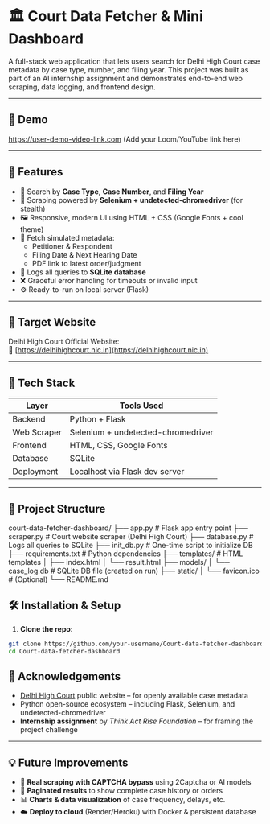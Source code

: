 # 🏛️ Court Data Fetcher & Mini Dashboard

A full-stack web application that lets users search for Delhi High Court case metadata by case type, number, and filing year. This project was built as part of an AI internship assignment and demonstrates end-to-end web scraping, data logging, and frontend design.

---

## 🚀 Demo

https://user-demo-video-link.com (Add your Loom/YouTube link here)

---

## 📌 Features

- 🔎 Search by **Case Type**, **Case Number**, and **Filing Year**
- 🧠 Scraping powered by **Selenium + undetected-chromedriver** (for stealth)
- 🖼️ Responsive, modern UI using HTML + CSS (Google Fonts + cool theme)
- 🧾 Fetch simulated metadata:
  - Petitioner & Respondent
  - Filing Date & Next Hearing Date
  - PDF link to latest order/judgment
- 💾 Logs all queries to **SQLite database**
- ❌ Graceful error handling for timeouts or invalid input
- ⚙️ Ready-to-run on local server (Flask)

---

## 🎯 Target Website

Delhi High Court Official Website:  
🔗 [https://delhihighcourt.nic.in](https://delhihighcourt.nic.in)

---

## 🧠 Tech Stack

| Layer        | Tools Used                             |
|--------------|----------------------------------------|
| Backend      | Python + Flask                         |
| Web Scraper  | Selenium + undetected-chromedriver     |
| Frontend     | HTML, CSS, Google Fonts                |
| Database     | SQLite                                 |
| Deployment   | Localhost via Flask dev server         |

---

## 📂 Project Structure
court-data-fetcher-dashboard/
├── app.py # Flask app entry point
├── scraper.py # Court website scraper (Delhi High Court)
├── database.py # Logs all queries to SQLite
├── init_db.py # One-time script to initialize DB
├── requirements.txt # Python dependencies
├── templates/ # HTML templates
│ ├── index.html
│ └── result.html
├── models/
│ └── case_log.db # SQLite DB file (created on run)
├── static/
│ └── favicon.ico # (Optional)
└── README.md

## 🛠️ Installation & Setup

1. **Clone the repo:**
```bash
git clone https://github.com/your-username/Court-data-fetcher-dashboard.git
cd Court-data-fetcher-dashboard
```
## 🙏 Acknowledgements

- [Delhi High Court](https://delhihighcourt.nic.in) public website – for openly available case metadata
- Python open-source ecosystem – including Flask, Selenium, and undetected-chromedriver
- **Internship assignment** by *Think Act Rise Foundation* – for framing the project challenge

---

## 💡 Future Improvements

- 🎯 **Real scraping with CAPTCHA bypass** using 2Captcha or AI models
- 🧾 **Paginated results** to show complete case history or orders
- 📊 **Charts & data visualization** of case frequency, delays, etc.
- ☁️ **Deploy to cloud** (Render/Heroku) with Docker & persistent database
